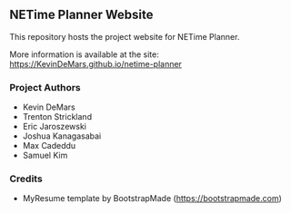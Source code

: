 ## NETime Planner Website
This repository hosts the project website for NETime Planner.

More information is available at the site: https://KevinDeMars.github.io/netime-planner

### Project Authors
- Kevin DeMars
- Trenton Strickland
- Eric Jaroszewski
- Joshua Kanagasabai
- Max Cadeddu
- Samuel Kim

### Credits
- MyResume template by BootstrapMade (https://bootstrapmade.com)